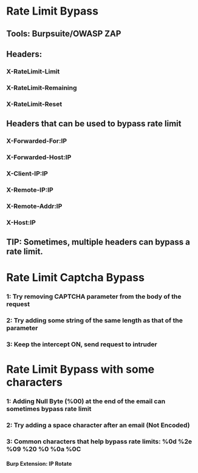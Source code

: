 # Rate Limit Bypass

## Tools: Burpsuite/OWASP ZAP

## Headers:

### X-RateLimit-Limit

### X-RateLimit-Remaining

### X-RateLimit-Reset

## Headers that can be used to bypass rate limit

### X-Forwarded-For:IP

### X-Forwarded-Host:IP

### X-Client-IP:IP

### X-Remote-IP:IP

### X-Remote-Addr:IP

### X-Host:IP

## TIP: Sometimes, multiple headers can bypass a rate limit.

# Rate Limit Captcha Bypass

### 1: Try removing CAPTCHA parameter from the body of the request

### 2: Try adding some string of the same length as that of the parameter

### 3: Keep the intercept ON, send request to intruder

# Rate Limit Bypass with some characters

### 1: Adding Null Byte (%00) at the end of the email can sometimes bypass rate limit

### 2: Try adding a space character after an email (Not Encoded)

### 3: Common characters that help bypass rate limits: %0d %2e %09 %20 %0 %0a %0C

#### Burp Extension: IP Rotate
